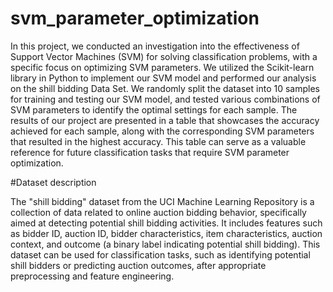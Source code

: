 # svm_parameter_optimization

In this project, we conducted an investigation into the effectiveness of Support Vector Machines (SVM) for solving classification problems, with a specific focus on optimizing SVM parameters. We utilized the Scikit-learn library in Python to implement our SVM model and performed our analysis on the shill bidding Data Set. We randomly split the dataset into 10 samples for training and testing our SVM model, and tested various combinations of SVM parameters to identify the optimal settings for each sample. The results of our project are presented in a table that showcases the accuracy achieved for each sample, along with the corresponding SVM parameters that resulted in the highest accuracy. This table can serve as a valuable reference for future classification tasks that require SVM parameter optimization.

#Dataset description

The "shill bidding" dataset from the UCI Machine Learning Repository is a collection of data related to online auction bidding behavior, specifically aimed at detecting potential shill bidding activities. It includes features such as bidder ID, auction ID, bidder characteristics, item characteristics, auction context, and outcome (a binary label indicating potential shill bidding). This dataset can be used for classification tasks, such as identifying potential shill bidders or predicting auction outcomes, after appropriate preprocessing and feature engineering.
